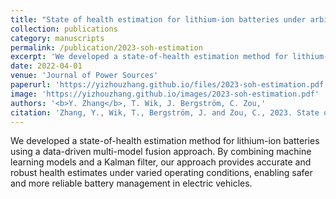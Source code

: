 ```yaml
---
title: "State of health estimation for lithium-ion batteries under arbitrary usage using data-driven multi-model fusion"
collection: publications
category: manuscripts
permalink: /publication/2023-soh-estimation
excerpt: 'We developed a state-of-health estimation method for lithium-ion batteries using a data-driven multi-model fusion approach. By combining machine learning models and a Kalman filter, our approach provides accurate and robust health estimates under varied operating conditions, enabling safer and more reliable battery management in electric vehicles.'
date: 2022-04-01
venue: 'Journal of Power Sources'
paperurl: 'https://yizhouzhang.github.io/files/2023-soh-estimation.pdf'
image: 'https://yizhouzhang.github.io/images/2023-soh-estimation.pdf'
authors: '<b>Y. Zhang</b>, T. Wik, J. Bergström, C. Zou,'
citation: 'Zhang, Y., Wik, T., Bergström, J. and Zou, C., 2023. State of health estimation for lithium-ion batteries under arbitrary usage using data-driven multimodel fusion. IEEE Transactions on Transportation Electrification, 10(1), pp.1494-1507.'
---
```


We developed a state-of-health estimation method for lithium-ion batteries using a data-driven multi-model fusion approach. By combining machine learning models and a Kalman filter, our approach provides accurate and robust health estimates under varied operating conditions, enabling safer and more reliable battery management in electric vehicles.